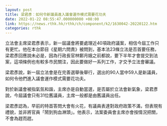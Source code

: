 ```yaml
---
layout: post
title: 梁君彥︰如何令新議員進入議會運作模式需要花功夫
date: 2022-01-22 08:55:47.000000000 +08:00
link: https://news.rthk.hk/rthk/ch/component/k2/1630042-20220122.htm
categories: rthk
---
```


立法會主席梁君彥表示，新一屆議會將要處理近40項政府議案，相信今屆工作只有更忙。他在本台節目《星期六問責》被問到，基本法23條立法是否首要任務，梁君彥回應說未必是，因為行政長官林鄭月娥之前都說，要下半年才會提交到法案，這項條例也有較多市民關注，因此要做好一系列工作，才交予立法會審議。

梁君彥說，新一屆立法會是在完善選舉後舉行，選出的90人當中59人是新議員，如何令他們進入議會運作模式需要花功夫。

對於新議會被指氣氛和諧，主席亦是自動當選，是否屬於立法會新氣象，梁君彥說，今屆議會只有31位舊議員，主席一般都是由舊議員出任。

梁君彥認為，早前的特首答問大會有火花，有議員表達對政府政策不滿，但表現有禮貌，並非將官員「鬧到狗血淋頭」。他表示，法案委員會主席亦會按情況把關，不會為趕而趕。

